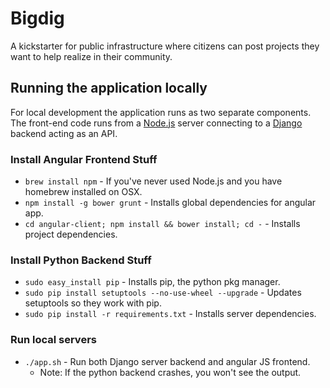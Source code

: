 # Bigdig

A kickstarter for public infrastructure where citizens can post projects they want to help realize in their community.

## Running the application locally

For local development the application runs as two separate components. The front-end code runs from a [Node.js](http://nodejs.org/) server connecting to a [Django](https://www.djangoproject.com/) backend acting as an API.

### Install Angular Frontend Stuff

 * `brew install npm` - If you've never used Node.js and you have homebrew installed on OSX.
 * `npm install -g bower grunt` - Installs global dependencies for angular app.
 * `cd angular-client; npm install && bower install; cd -` - Installs project dependencies.

### Install Python Backend Stuff

 * `sudo easy_install pip` - Installs pip, the python pkg manager.
 * `sudo pip install setuptools --no-use-wheel --upgrade` - Updates setuptools so they work with pip.
 * `sudo pip install -r requirements.txt` - Installs server dependencies.

### Run local servers

 * `./app.sh` - Run both Django server backend and angular JS frontend.
   * Note: If the python backend crashes, you won't see the output.
